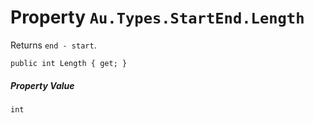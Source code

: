 # Property `Au.Types.StartEnd.Length`

Returns `end - start`.

```
public int Length { get; }
```

##### Property Value

`int`